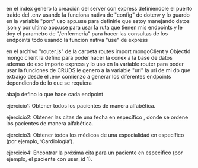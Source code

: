 en el index genero la creación del server con express definiendole el puerto traido del .env usando la funciona nativa de "config" de dotenv y lo guardo en la variable "port" uso app.use para definirle que estoy manejando datos json y por ultimo app.use para usar la ruta que tienen mis endpoints y le doy el parametro de "/enfermeria" para hacer las consultas de los endpoints todo usando la funcion nativa "use" de express

en el archivo "router.js" de la carpeta routes import mongoClient y ObjectId mongo client la defino para poder hacer la conex a la base de datos ademas de eso importo express y lo uso en la variable router para poder usar la funciones de CRUDS le genero a la variable "uri" la uri de mi db que extraigo desde el .env comienzo a generar los diferentes endpoints dependiendo de lo que se requiera

abajo defino lo que hace cada endpoint

ejercicio1: Obtener todos los pacientes de manera alfabética.

ejercicio2: Obtener las citas de una fecha en específico , donde se ordene los pacientes de manera alfabética.

ejercicio3: Obtener todos los médicos de una especialidad en específico (por ejemplo, ‘Cardiología’).

ejercicio4: Encontrar la próxima cita para un paciente en específico (por ejemplo, el paciente con user_id 1).